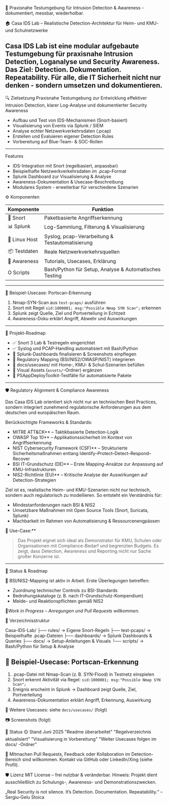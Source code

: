 🔐 Praxisnahe Testumgebung für Intrusion Detection & Awareness - dokumentiert, messbar, wiederholbar.

🏠 Casa IDS Lab – Realistische Detection-Architektur für Heim- und KMU- und Schulnetzwerke

Casa IDS Lab ist eine modular aufgebaute Testumgebung für praxisnahe Intrusion Detection, Loganalyse und Security Awareness.  
Das Ziel: Detection. Dokumentation. Repeatability.
Für alle, die IT Sicherheit nicht nur denken - sondern umsetzen und dokumentieren.
---

🔍 Zielsetzung
Praxisnahe Testumgebung zur Entwicklung effektiver Intrusion Detection, klarer Log-Analyse und dokumentierter Security Awareness

- Aufbau und Test von IDS-Mechanismen (Snort-basiert)
- Visualisierung von Events via Splunk / SIEM
- Analyse echter Netzwerkverkehrsdaten (.pcap)
- Erstellen und Evaluieren eigener Detection Rules
- Vorbereitung auf Blue-Team- & SOC-Rollen

---

 Features 

- IDS-Integration mit Snort (regelbasiert, anpassbar)
- Beispielhafte Netzwerkverkehrsdaten im .pcap-Format
- Splunk Dashboard zur Visualisierung & Analyse
- Awareness-Dokumentation & Usecase-Beschreibung
- Modulares System - erweiterbar für verschiedene Szenarien

⚙️ Komponenten

| Komponente      | Funktion                                |
|-----------------|-----------------------------------------|
| 🐷 Snort       | Paketbasierte Angriffserkennung          |
| 📊 Splunk      | Log-Sammlung, Filterung & Visualisierung    |
| 🐧 Linux Host  | Syslog, pcap-Verarbeitung & Testautomatisierung          |
| 📦 Testdaten   | Reale Netzwerkverkehrsquellen     |
| 🧠 Awareness   | Tutorials, Usecases, Erklärung     |
| O Scripts       | Bash/Python für Setup, Analyse & Automatisches Testing |

---

🔧 Beispiel-Usecase: Portscan-Erkennung

1. Nmap-SYN-Scan aus `test-pcaps/` ausführen  
2. Snort mit Regel `sid:1000001; msg:"Possible Nmap SYN Scan";` erkennen  
3. Splunk zeigt Quelle, Ziel und Portverteilung in Echtzeit  
4. Awareness-Doku erklärt Angriff, Abwehr und Auswirkungen

---

🧭 Projekt-Roadmap

- ✅ Snort 3 Lab & Testregeln eingerichtet  
- ✅ Syslog und PCAP-Handling automatisiert mit Bash/Python  
- 🔲 Splunk-Dashboards finalisieren & Screenshots einpflegen  
- 🔲 Regulatory Mapping (BSI/NIS2/OWASP/NIST) integrieren  
- 🔲 docs/usecases/ mit Home‑, KMU‑ & Schul‑Szenarien befüllen  
- 🔲 Visual Assets (`assets/`-Ordner) ergänzen  
- 🔲 PSAppDeployToolkit-Testfälle für automatisierte Pakete

---

 🛡️ Regulatory Alignment & Compliance Awareness

Das Casa IDS Lab orientiert sich nicht nur an technischen Best Practices, sondern integriert zunehmend regulatorische Anforderungen aus dem deutschen und europäischen Raum.

Berücksichtigte Frameworks & Standards:

- MITRE ATT&CK** – Taktikbasierte Detection-Logik
- OWASP Top 10** – Applikationssicherheit im Kontext von Angriffserkennung
- NIST Cybersecurity Framework (CSF)** – Strukturierte Sicherheitsmaßnahmen entlang Identify–Protect–Detect–Respond–Recover
- BSI IT-Grundschutz (DE)** – Erste Mapping-Ansätze zur Anpassung auf KMU-Infrastrukturen
- NIS2-Richtlinie (EU)** – Kritische Analyse der Auswirkungen auf Detection-Strategien

Ziel ist es, realistische Heim- und KMU-Szenarien nicht nur technisch, sondern auch regulatorisch zu modellieren. So entsteht ein Verständnis für:

- Mindestanforderungen nach BSI & NIS2
- Umsetzbare Maßnahmen mit Open Source Tools (Snort, Suricata, Splunk)
- Machbarkeit im Rahmen von Automatisierung & Ressourcenengpässen

🎯 Use-Case:**
> Das Projekt eignet sich ideal als Demonstrator für KMU, Schulen oder Organisationen mit Compliance-Bedarf und begrenzten Budgets. Es zeigt, dass Detection, Awareness und Reporting nicht nur Sache großer Konzerne ist.

---

🔄 Status & Roadmap

🧪 BSI/NIS2-Mapping ist aktiv in Arbeit. Erste Überlegungen betreffen:

- Zuordnung technischer Controls zu BSI-Standards
- Bedrohungskataloge (z. B. nach IT-Grundschutz-Kompendium)
- Melde- und Reaktionspflichten gemäß NIS2

📍*Work in Progress – Anregungen und Pull Requests willkommen.*


📁 Verzeichnisstruktur

Casa-IDS-Lab/
├── rules/                → Eigene Snort-Regeln
├── test-pcaps/           → Beispielhafte .pcap-Dateien
├── dashboards/           → Splunk Dashboards & Queries
├── docs/                 → Setup-Anleitungen & Visuals
└── scripts/              → Bash/Python für Setup & Analyse

## 🧪 Beispiel-Usecase: Portscan-Erkennung

1. .pcap-Datei mit Nmap-Scan (z. B. SYN-Flood) in Testnetz einspielen  
2. Snort erkennt Aktivität via Regel: `sid:1000001; msg:"Possible Nmap SYN Scan";`  
3. Ereignis erscheint in Splunk → Dashboard zeigt Quelle, Ziel, Portverteilung  
4. Awareness-Dokumentation erklärt Angriff, Erkennung, Auswirkung

🔗 Weitere Usecases: siehe `docs/usecases/` (folgt)


📷 Screenshots (folgt)



🚧 Status
🟡 Stand Juni 2025
"Readme überarbeitet"
"Regelverzeichnis aktualisiert"
"Visualisierung in Vorbereitung"
"Weiter Usecases folgen im docs/ -Ordner"

🤝 Mitmachen
Pull Requests, Feedback oder Kollaboration im Detection-Bereich sind willkommen.
Kontakt via GitHub oder LinkedIn/Xing (siehe Profil).

🛡️ Lizenz
MIT License – frei nutzbar & veränderbar.
Hinweis: Projekt dient ausschließlich zu Schulungs-, Awareness- und Demonstrationszwecken.

„Real Security is not silence. It’s Detection. Documentation. Repeatability.“  – Sergiu-Gelu Stoica


